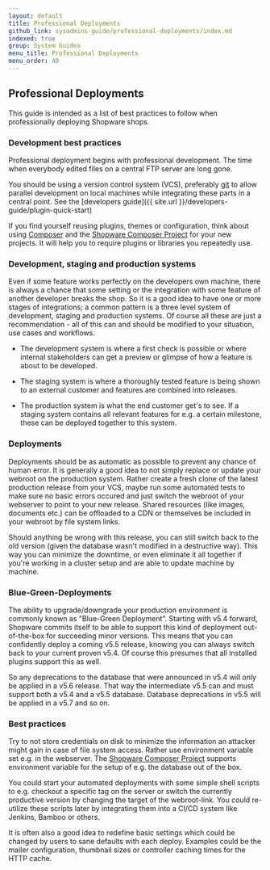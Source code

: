 ```yaml
---
layout: default
title: Professional Deployments
github_link: sysadmins-guide/professional-deployments/index.md
indexed: true
group: System Guides
menu_title: Professional Deployments
menu_order: 40
---
```


## Professional Deployments

This guide is intended as a list of best practices to follow when professionally deploying Shopware shops.

### Development best practices

Professional deployment begins with professional development. The time when everybody edited files on a central
FTP server are long gone.

You should be using a version control system (VCS), preferably [git](https://git-scm.com/) to allow parallel development
on local machines while integrating these parts in a central point. See the [developers guide]({{ site.url }}/developers-guide/plugin-quick-start)

If you find yourself reusing plugins, themes or configuration, think about using [Composer](https://getcomposer.org/) and
the [Shopware Composer Project](https://github.com/shopware/composer-project) for your new projects. It will help you
to require plugins or libraries you repeatedly use.  

### Development, staging and production systems

Even if some feature works perfectly on the developers own machine, there is always a chance that some setting or the
integration with some feature of another developer breaks the shop. So it is a good idea to have one or more stages of
integrations; a common pattern is a three level system of development, staging and production systems. Of course all
these are just a recommendation - all of this can and should be modified to your situation, use cases
and workflows.

- The development system is where a first check is possible or where internal stakeholders can get a preview or glimpse
  of how a feature is about to be developed.

- The staging system is where a thoroughly tested feature is being shown to an external customer and features are combined
  into releases.

- The production system is what the end customer get's to see. If a staging system contains all relevant features
  for e.g. a certain milestone, these can be deployed together to this system.

### Deployments

Deployments should be as automatic as possible to prevent any chance of human error. It is generally a good idea to
not simply replace or update your webroot on the production system. Rather create a fresh clone of the latest production
release from your VCS, maybe run some automated tests to make sure no basic errors occured and just switch the webroot
of your webserver to point to your new release. Shared resources (like images, documents etc.) can be offloaded to a
CDN or themselves be included in your webroot by file system links.

Should anything be wrong with this release, you can still switch back to the old version (given the database wasn't
modified in a destructive way). This way you can minimize the downtime, or even eliminate it all together if you're
working in a cluster setup and are able to update machine by machine.

### Blue-Green-Deployments

The ability to upgrade/downgrade your production environment is commonly known as "Blue-Green Deployment". Starting with
v5.4 forward, Shopware commits itself to be able to support this kind of deployment out-of-the-box for succeeding
minor versions. This means that you can confidently deploy a coming v5.5 release, knowing you can always switch back to
your current proven v5.4. Of course this presumes that all installed plugins support this as well.

So any deprecations to the database that were announced in v5.4 will only be applied in a v5.6 release. That way the
intermediate v5.5 can and must support both a v5.4 and a v5.5 database. Database deprecations in v5.5 will be applied
in a v5.7 and so on. 

### Best practices

Try to not store credentials on disk to minimize the information an attacker might gain in case of file system access.
Rather use environment variable set e.g. in the webserver. The [Shopware Composer Project](https://github.com/shopware/composer-project)
supports environment variable for the setup of e.g. the database out of the box. 

You could start your automated deployments with some simple shell scripts to e.g. checkout a specific tag on the
server or switch the currently productive version by changing the target of the webroot-link. You could re-utilize these
scripts later by integrating them into a CI/CD system like Jenkins, Bamboo or others.

It is often also a good idea to redefine basic settings which could be changed by users to sane defaults with 
each deploy. Examples could be the mailer configuration, thumbnail sizes or controller caching times for the HTTP cache.
